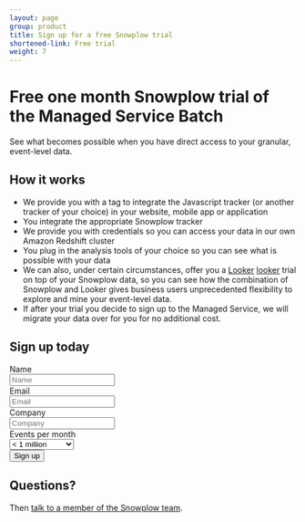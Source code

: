 ```yaml
---
layout: page
group: product
title: Sign up for a free Snowplow trial
shortened-link: Free trial
weight: 7
---
```


# Free one month Snowplow trial of the Managed Service Batch

See what becomes possible when you have direct access to your granular, event-level data.

## How it works

* We provide you with a tag to integrate the Javascript tracker (or another tracker of your choice) in your website, mobile app or application
* You integrate the appropriate Snowplow tracker
* We provide you with credentials so you can access your data in our own Amazon Redshift cluster
* You plug in the analysis tools of your choice so you can see what is possible with your data
* We can also, under certain circumstances, offer you a [Looker] [looker] trial on top of your Snowplow data, so you can see how the combination of Snowplow and Looker gives business users unprecedented flexibility to explore and mine your event-level data.
* If after your trial you decide to sign up to the Managed Service, we will migrate your data over for you for no additional cost.

## Sign up today

<div id="trial-form">
	<form class="form-horizontal">
		<div class="form-group" id="groupName">
			<label class="control-label col-xs-2" for="inputName">Name</label>
			<div class="col-xs-10" id="controlsName">
				<input type="text" class="form-control" id="inputName" placeholder="Name">
			</div>
		</div>
		<div class="form-group" id="groupEmail">
			<label class="control-label col-xs-2" for="inputEmail">Email</label>
			<div class="col-xs-10" id="controlsEmail">
				<input type="text" class="form-control" id="inputEmail" placeholder="Email">
			</div>
		</div>
		<div class="form-group" id="groupCompany">
			<label class="control-label col-xs-2" for="inputCompany">Company</label>
			<div class="col-xs-10" id="controlsCompany">
				<input type="text" class="form-control" id="inputCompany" placeholder="Company">
			</div>
		</div>
		<div class="form-group" id="groupEventsPerMonth">
			<label class="control-label col-xs-2" for="inputEventsPerMonth">Events per month</label>
			<div class="col-xs-10" id="controlsEventsPerMonth">
				<select id="inputEventsPerMonth">
					<option>&lt; 1 million</option>
					<option>1 - 10 million</option>
					<option>10 - 100 million</option>
					<option>100 - 1 billion</option>
					<option>1 billion +</option>
				</select>
			</div>
		</div>
		<div class="form-group">
			<div class="col-xs-offset-2 col-xs-10">
				<button type="submit" class="btn btn-success btn-primary" id="submitFreeTrialButton">Sign up</button>
			</div>
		</div>
	</form>
</div>

## Questions?

Then [talk to a member of the Snowplow team][contact].



[looker]: http://looker.com/
[contact]: /about/contact.html